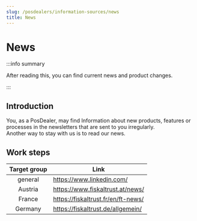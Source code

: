 ```yaml
---
slug: /posdealers/information-sources/news
title: News
---
```

# News 

:::info summary

After reading this, you can find current news and product changes.

:::

## Introduction

You, as a PosDealer, may find Information about new products, features or processes in the newsletters that are sent to you irregularly.  
Another way to stay with us is to read our news.

## Work steps


| Target group | Link                                                                                                                |
|:----------------------:|-------------------------------------------------------------------------------------------------------------------------------------|
|general |https://www.linkedin.com/  |
|Austria |https://www.fiskaltrust.at/news/ |
|France |https://fiskaltrust.fr/en/ft-news/ |
|Germany |https://fiskaltrust.de/allgemein/ |